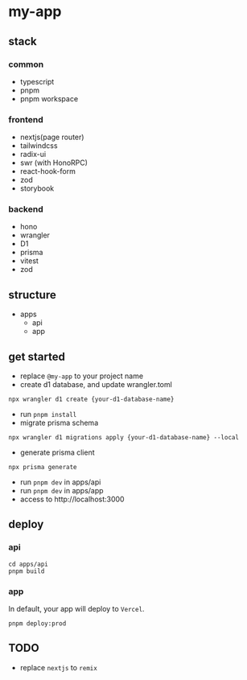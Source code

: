 # my-app

## stack

### common

- typescript
- pnpm
- pnpm workspace

### frontend

- nextjs(page router)
- tailwindcss
- radix-ui
- swr (with HonoRPC)
- react-hook-form
- zod
- storybook

### backend

- hono
- wrangler
- D1
- prisma
- vitest
- zod

## structure

- apps
  - api
  - app

## get started

- replace `@my-app` to your project name
- create d1 database, and update wrangler.toml

```
npx wrangler d1 create {your-d1-database-name}
```

- run `pnpm install`
- migrate prisma schema

```
npx wrangler d1 migrations apply {your-d1-database-name} --local
```

- generate prisma client

```
npx prisma generate
```

- run `pnpm dev` in apps/api
- run `pnpm dev` in apps/app
- access to http://localhost:3000

## deploy

### api

```
cd apps/api
pnpm build
```

### app

In default, your app will deploy to `Vercel`.

```
pnpm deploy:prod
```

## TODO

- replace `nextjs` to `remix`
